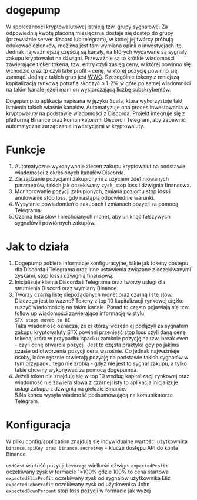 # dogepump

W społeczności kryptowalutowej istnieją tzw. grupy sygnałowe. Za odpowiednią kwotę płaconą miesięcznie dostaje się dostęp do grupy (przeważnie server discord lub telegram), w której jej twórcy próbują edukować członków, możliwa jest tam wymiana opinii o inwestycjach itp. Jednak najważniejszą częścią są kanały, na których wydawane są sygnały zakupu kryptowalut na dźwigni. Przeważnie są to krótkie wiadomości zawierające ticker tokena, tzw. entry czyli zasięg ceny, w której powinno się wchodzić oraz tp czyli take profit - cenę, w której pozycję powinno się zamnąć. Jedną z takich grup jest [WWG](https://twitter.com/WalshWealthWWG). Szczególnie tokeny z mniejszą kapitalizacją rynkową potrafią skoczyć o 1-2% w góre po samej wiadomości na takim kanale jeżeli mam on wystarczającą liczbę subskrybentów.

Dogepump to aplikacja napisana w języku Scala, która wykorzystuje fakt istnienia takich właśnie kanałów. Automatyzuje ona proces inwestowania w kryptowaluty na podstawie wiadomości z Discorda. Projekt integruje się z platformą Binance oraz komunikatorami Discord i Telegram, aby zapewnić automatyczne zarządzanie inwestycjami w kryptowaluty.

# Funkcje

1. Automatyczne wykonywanie zleceń zakupu kryptowalut na podstawie wiadomości z określonych kanałów Discorda. <br>
2. Zarządzanie pozycjami zakupionymi z użyciem zdefiniowanych parametrów, takich jak oczekiwany zysk, stop loss i dźwignia finansowa. <br>
3. Monitorowanie pozycji zakupionych, zmiana poziomu stop loss i anulowanie stop loss, gdy nastąpią odpowiednie warunki. <br>
4. Wysyłanie powiadomień o zakupach i zmianach pozycji za pomocą Telegrama. <br>
5. Czarna lista słów i niechcianych monet, aby uniknąć fałszywych sygnałów i powtórnych zakupów. <br>

# Jak to działa
1. Dogepump pobiera informacje konfiguracyjne, takie jak tokeny dostępu dla Discorda i Telegrama oraz inne ustawienia związane z oczekiwanymi zyskami, stop loss i dźwignią finansową.
2. Inicjalizuje klienta Discorda i Telegrama oraz tworzy usługi dla strumienia Discord oraz wymiany Binance.
3. Tworzy czarną listę niepożądanych monet oraz czarną listę słów. Dlaczego jest to ważne? Tokeny z top 10 kapitalizacji rynkowej ciężko ruszyć wiadomością na takim kanale. Ponad to często pojawiają się tzw. follow up wiadomości zawierające informację w stylu <br>
`STX stops moved to BE`<br>
Taka wiadomość oznacza, że ci którzy wcześniej podążyli za sygnałem zakupu kryptowaluty STX powinni przenieść stop loss czyli daną cenę tokena, która w przypadku spadku zamknie pozycję na tzw. break even - czyli cenę otwarcia pozycji. Jest to częsta praktyka gdy po jakimś czasie od otworzenia pozycji cena wzrośnie. Co jednak najważnieje osoby, które ręcznie otwierają pozycję na podstawie takich sygnałów w tym przypadku tego nie zrobią - gdyż nie jest to sygnał zakupu, a tylko takie chcemy wykonywać za pomocą dogepumpa. 
4. Jeżeli token nie znajduję się w top 10 według kapitalizacji rynkowej oraz wiadomość nie zawiera słowa z czarnej listy to aplikacja inicjalizuje usługi zakupu z dźwignią na giełdzie Binance. <br>
5.Na końcu wysyła wiadmość podsumowującą na komunikatorze Telegram.

# Konfiguracja

W pliku config/application znajdują się indywidualne wartości użytkownika
`binance.apiKey oraz binance.secretKey` - klucze dostępu API do konta Binance

`usdCost` wartość pozycji
`leverage` wielkość dźwigni
`expectedProfit` oczekiwany zysk w formacie 1=100% gdzie 100% to cena startowa
`expectedElizProfit` oczekiwany zysk od sygnałów użytkownika Eliz
`expectedJohnProfit` oczekiwany zysk od użytkownika John
`expectedDownPercent` stop loss pozycji w formacie jak wyżej

